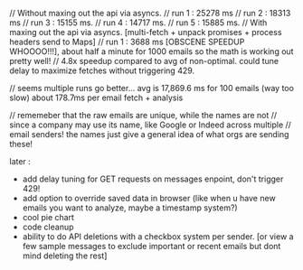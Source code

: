 // Without maxing out the api via asyncs.
// run 1 : 25278 ms
// run 2 : 18313 ms
// run 3 : 15155 ms.
// run 4 : 14717 ms.
// run 5 : 15885 ms.
// With maxing out the api via asyncs. [multi-fetch + unpack promises + process headers send to Maps]
// run 1 : 3688 ms [OBSCENE SPEEDUP WHOOOO!!!], about half a minute for 1000 emails so the math is working out pretty well! 
// 4.8x speedup compared to avg of non-optimal. could tune delay to maximize fetches without triggering 429.

// seems multiple runs go better... avg is 17,869.6 ms for 100 emails (way too slow) about 178.7ms per email fetch + analysis

// rememeber that the raw emails are unique, while the names are not
// since a company may use its name, like Google or Indeed across multiple
// email senders! the names just give a general idea of what orgs are sending these!


later :

- add delay tuning for GET requests on messages enpoint, don't trigger 429!
- add option to override saved data in browser (like when u have new emails you want to analyze, maybe a timestamp system?)
- cool pie chart
- code cleanup
- ability to do API deletions with a checkbox system per sender. [or view a few sample messages to exclude important or recent emails but dont mind deleting the rest]
